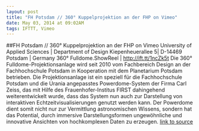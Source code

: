```yaml
---
layout: post
title: "FH Potsdam // 360° Kuppelprojektion an der FHP on Vimeo"
date: May 03, 2014 at 09:02AM
tags: IFTTT, Vimeo
---
```

##FH Potsdam // 360° Kuppelprojektion an der FHP on Vimeo
University of Applied Sciences | Department of Design Kiepenheuerallee 5| D-14469 Potsdam | Germany 360° Fulldome.ShowReel | http://ift.tt/1ncZk5t Die 360° Fulldome-Projektionsanlage wird seit 2010 vom Fachbereich Design an der Fachhochschule Potsdam in Kooperation mit dem Planetarium Potsdam betrieben. Die Projektionsanlage ist ein speziell für die Fachhochschule Potsdam und die Urania angepasstes Powerdome-System der Firma Carl Zeiss, das mit Hilfe des Frauenhofer-Institus FIRST dahingehend weiterentwickelt wurde, dass das System nun auch zur Darstellung von interaktiven Echtzeitvisualisierungen genutzt werden kann. Der Powerdome dient somit nicht nur zur Vermittlung astronomischen Wissens, sondern hat das Potential, durch immersive Darstellungsformen ungewöhnliche und innovative Ansichten von hochkomplexen Daten zu erzeugen.
[link to source](http://ift.tt/1ncZjhN) 
